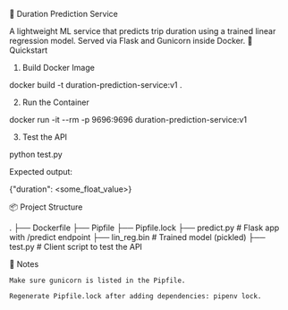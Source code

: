 🧠 Duration Prediction Service

A lightweight ML service that predicts trip duration using a trained linear regression model. Served via Flask and Gunicorn inside Docker.
🚀 Quickstart
1. Build Docker Image

docker build -t duration-prediction-service:v1 .

2. Run the Container

docker run -it --rm -p 9696:9696 duration-prediction-service:v1

3. Test the API

python test.py

Expected output:

{"duration": <some_float_value>}

📦 Project Structure

.
├── Dockerfile
├── Pipfile
├── Pipfile.lock
├── predict.py      # Flask app with /predict endpoint
├── lin_reg.bin     # Trained model (pickled)
├── test.py         # Client script to test the API

🔧 Notes

    Make sure gunicorn is listed in the Pipfile.

    Regenerate Pipfile.lock after adding dependencies: pipenv lock.